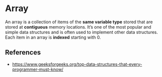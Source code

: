 # Array

An array is a collection of items of the **same variable type** stored that are stored at **contiguous** memory locations. It’s one of the most popular and simple data structures and is often used to implement other data structures. Each item in an array is **indexed** starting with 0.

## References

- https://www.geeksforgeeks.org/top-data-structures-that-every-programmer-must-know/
